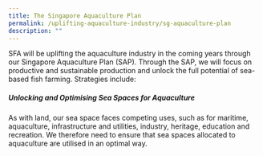 ```yaml
---
title: The Singapore Aquaculture Plan
permalink: /uplifting-aquaculture-industry/sg-aquaculture-plan
description: ""
---
```

SFA will be uplifting the aquaculture industry in the coming years through our Singapore Aquaculture Plan (SAP).  Through the SAP, we will focus on productive and sustainable production and unlock the full potential of sea-based fish farming. Strategies include:




##### Unlocking and Optimising Sea Spaces for Aquaculture

As with land, our sea space faces competing uses, such as for maritime, aquaculture, infrastructure and utilities, industry, heritage, education and recreation. We therefore need to ensure that sea spaces allocated to aquaculture are utilised in an optimal way. 


	
	

